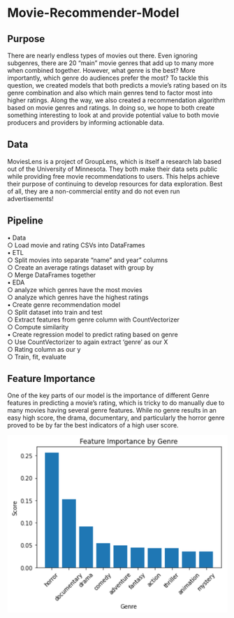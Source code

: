 # Movie-Recommender-Model

## Purpose
There are nearly endless types of movies out there. Even ignoring subgenres, there are 20 “main” movie genres that add up to many more when combined together.
However, what genre is the best? More importantly, which genre do audiences prefer the most? To tackle this question, we created models that both predicts a movie’s rating based on its genre combination and also which main genres tend to factor most into higher ratings. Along the way, we also created a recommendation algorithm based on movie genres and ratings. In doing so, we hope to both create something interesting to look at and provide potential value to both movie producers and providers by informing actionable data.

## Data

MoviesLens is a project of GroupLens, which is itself a research lab based out of the University of Minnesota. They both make their data sets public while providing free movie recommendations to users. This helps achieve their purpose of continuing to develop resources for data exploration. Best of all, they are a non-commercial entity and do not even run advertisements!

## Pipeline

• Data <br>
  ○ Load movie and rating CSVs into DataFrames <br>
• ETL <br>
  ○ Split movies into separate “name” and year” columns <br>
  ○ Create an average ratings dataset with group by <br>
  ○ Merge DataFrames together <br>
• EDA <br>
  ○ analyze which genres have the most movies <br>
  ○ analyze which genres have the highest ratings <br>
• Create genre recommendation model <br>
  ○ Split dataset into train and test <br>
  ○ Extract features from genre column with CountVectorizer <br>
  ○ Compute similarity <br>
• Create regression model to predict rating based on genre <br>
  ○ Use CountVectorizer to again extract ‘genre’ as our X <br>
  ○ Rating column as our y <br>
  ○ Train, fit, evaluate <br>
  
## Feature Importance

One of the key parts of our model is the importance of different Genre features in predicting a movie’s rating, which is tricky to do manually due to many movies having several genre features. While no genre results in an easy high score, the drama, documentary, and particularly the horror genre proved to be by far the best indicators of a high user score. <br>

![alt text](https://github.com/jstnkuo/Movie-Recommender-Model/blob/main/Image_video/feature_importance.png) <br>


